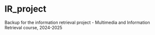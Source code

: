 # IR_project
Backup for the information retrieval project - Multimedia and Information Retrieval course, 2024-2025
